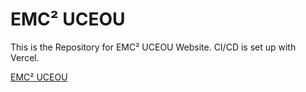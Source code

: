 # EMC² UCEOU

This is the Repository for EMC² UCEOU Website. CI/CD is set up with Vercel.

[EMC² UCEOU](https://emccuceou.vercel.app/)
